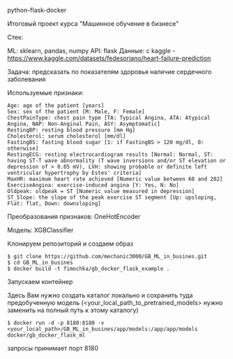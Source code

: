 python-flask-docker

Итоговый проект курса "Машинное обучение в бизнесе"

Стек:

ML: sklearn, pandas, numpy API: flask Данные: с kaggle - https://www.kaggle.com/datasets/fedesoriano/heart-failure-prediction

Задача: предсказать по показателям здоровья наличие сердечного заболевания

Используемые признаки:

    Age: age of the patient [years]
    Sex: sex of the patient [M: Male, F: Female]
    ChestPainType: chest pain type [TA: Typical Angina, ATA: Atypical Angina, NAP: Non-Anginal Pain, ASY: Asymptomatic]
    RestingBP: resting blood pressure [mm Hg]
    Cholesterol: serum cholesterol [mm/dl]
    FastingBS: fasting blood sugar [1: if FastingBS > 120 mg/dl, 0: otherwise]
    RestingECG: resting electrocardiogram results [Normal: Normal, ST: having ST-T wave abnormality (T wave inversions and/or ST elevation or depression of > 0.05 mV), LVH: showing probable or definite left ventricular hypertrophy by Estes' criteria]
    MaxHR: maximum heart rate achieved [Numeric value between 60 and 202]
    ExerciseAngina: exercise-induced angina [Y: Yes, N: No]
    Oldpeak: oldpeak = ST [Numeric value measured in depression]
    ST_Slope: the slope of the peak exercise ST segment [Up: upsloping, Flat: flat, Down: downsloping]

Преобразования признаков: OneHotEncoder

Модель: XGBClassifier


Клонируем репозиторий и создаем образ
```
$ git clone https://github.com/mechanic3000/GB_ML_in_busines.git
$ cd GB_ML_in_busines
$ docker build -t fimochka/gb_docker_flask_example .
```

Запускаем контейнер

Здесь Вам нужно создать каталог локально и сохранить туда предобученную модель (<your_local_path_to_pretrained_models> нужно заменить на полный путь к этому каталогу)
```
$ docker run -d -p 8180:8180 -v <your_local_path>/GB_ML_in_busines/app/models:/app/app/models docker/gb_docker_flask_ml
```
запросы принимает порт 8180
